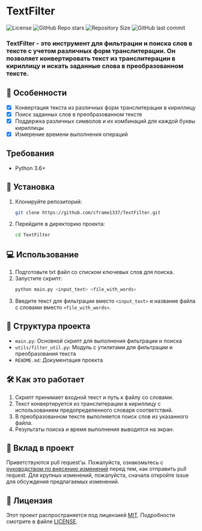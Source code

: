 # TextFilter
![License](https://img.shields.io/github/license/cframe1337/TextFilter) ![GitHub Repo stars](https://img.shields.io/github/stars/cframe1337/TextFilter)
![Repository Size](https://img.shields.io/github/repo-size/cframe1337/TextFilter) ![GitHub last commit](https://img.shields.io/github/last-commit/cframe1337/TextFilter)

### TextFilter - это инструмент для фильтрации и поиска слов в тексте с учетом различных форм транслитерации. Он позволяет конвертировать текст из транслитерации в кириллицу и искать заданные слова в преобразованном тексте.

## 🌟 Особенности

- [x] Конвертация текста из различных форм транслитерации в кириллицу
- [x] Поиск заданных слов в преобразованном тексте
- [x] Поддержка различных символов и их комбинаций для каждой буквы кириллицы
- [x] Измерение времени выполнения операций

## Требования

- Python 3.6+

## 🚀 Установка
1. Клонируйте репозиторий:
   ```bash
   git clone https://github.com/cframe1337/TextFilter.git
   ```
2. Перейдите в директорию проекта:
   ```bash
   cd TextFilter
   ```

## 💻 Использование
1. Подготовьте txt файл со списком ключевых слов для поиска.
2. Запустите скрипт:
   ```bash
   python main.py <input_text> <file_with_words>
   ```
3. Введите текст для фильтрации вместо `<input_text>` и название файла с словами вместо `<file_with_words>`.

## 📁 Структура проекта

- `main.py`: Основной скрипт для выполнения фильтрации и поиска
- `utils/filter_util.py`: Модуль с утилитами для фильтрации и преобразования текста
- `README.md`: Документация проекта

## 🛠️ Как это работает

1. Скрипт принимает входной текст и путь к файлу со словами.
2. Текст конвертируется из транслитерации в кириллицу с использованием предопределенного словаря соответствий.
3. В преобразованном тексте выполняется поиск слов из указанного файла.
4. Результаты поиска и время выполнения выводятся на экран.

## 🤝 Вклад в проект

Приветствуются pull request'ы. Пожалуйста, ознакомьтесь с [руководством по внесению изменений](https://github.com/cframe1337/TextFilter/blob/main/CONTRIBUTING.md) перед тем, как отправить pull request. Для крупных изменений, пожалуйста, сначала откройте issue для обсуждения предлагаемых изменений.

## 📄 Лицензия
Этот проект распространяется под лицензией [MIT](https://choosealicense.com/licenses/mit/). Подробности смотрите в файле [LICENSE](https://github.com/cframe1337/TextFilter/blob/main/LICENSE).
